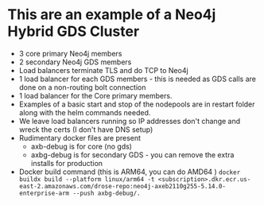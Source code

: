 # This are an example of a Neo4j Hybrid GDS Cluster

- 3 core primary Neo4j members
- 2 secondary Neo4j GDS members
- Load balancers terminate TLS and do TCP to Neo4j
- 1 load balancer for each GDS members - this is needed as GDS calls are done on a non-routing bolt connection
- 1 load balancer for the Core primary members.
- Examples of a basic start and stop of the nodepools are in restart folder along with the helm commands needed.
- We leave load balancers running so IP addresses don't change and wreck the certs (I don't have DNS setup)
- Rudimentary docker files are present 
  - axb-debug is for core (no gds) 
  - axbg-debug is for secondary GDS - you can remove the extra installs for production
- Docker build command (this is ARM64, you can do AMD64 )
`docker buildx build --platform linux/arm64 -t <subscription>.dkr.ecr.us-east-2.amazonaws.com/drose-repo:neo4j-axeb2110g255-5.14.0-enterprise-arm --push axbg-debug/.`
